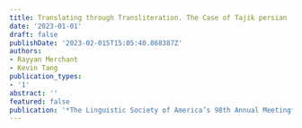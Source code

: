```yaml
---
title: Translating through Transliteration. The Case of Tajik persian
date: '2023-01-01'
draft: false
publishDate: '2023-02-015T15:05:40.868387Z'
authors:
- Rayyan Merchant
- Kevin Tang
publication_types:
- '1'
abstract: ''
featured: false
publication: '*The Linguistic Society of America’s 98th Annual Meeting*'
---
```


